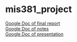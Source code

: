 # mis381_project

[Google Doc of final report](https://docs.google.com/document/d/1_tiaG0TDxV0tfYRpxax_b3JDIlcBp1EUDDywkwk1CW0/edit)  
[Google Doc of notes](https://docs.google.com/document/d/1XHgc-dZlOGHxGt3BfqtvOQNWfloGJcVFJN8e5Ffl7vM/edit)  
[Google Doc of presentation](https://docs.google.com/presentation/d/1i3fAgs8PRma0twmfz7711tAR6szXuOoDl4qw-PxuC9k/edit#slide=id.p)  
